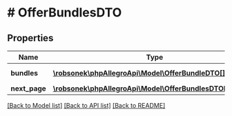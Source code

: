 # # OfferBundlesDTO

## Properties

Name | Type | Description | Notes
------------ | ------------- | ------------- | -------------
**bundles** | [**\robsonek\phpAllegroApi\Model\OfferBundleDTO[]**](OfferBundleDTO.md) | Seller&#39;s bundles. |
**next_page** | [**\robsonek\phpAllegroApi\Model\OfferBundlesDTONextPage**](OfferBundlesDTONextPage.md) |  | [optional]

[[Back to Model list]](../../README.md#models) [[Back to API list]](../../README.md#endpoints) [[Back to README]](../../README.md)
